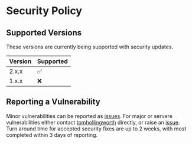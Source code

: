 # Security Policy

## Supported Versions

These versions are currently being supported with security updates.

| Version | Supported          |
| ------- | ------------------ |
| 2.x.x   | :white_check_mark: |
| 1.x.x   | :x:                |

## Reporting a Vulnerability

Minor vulnerabilities can be reported as [issues](https://github.com/Spruik/PackML-MQTT-Simulator/issues). For major or servere vulnerabilities either contact [tomhollingworth](mailto:tom.hollingworth@spuiktec.com) directly, or raise an [issue](https://github.com/Spruik/PackML-MQTT-Simulator/issues). Turn around time for accepted security fixes are up to 2 weeks, with most completed within 3 days of reporting.
